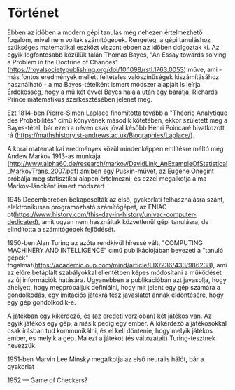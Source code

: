 # Történet

Ebben az időben a modern gépi tanulás még nehezen értelmezhető fogalom, mivel nem voltak számítógépek. Rengeteg, a gépi tanuláshoz szükséges matematikai eszközt viszont ebben az időben dolgoztak ki. Az egyik legfontosabb közülük talán Thomas Bayes, "An Essay towards solving a Problem in the Doctrine of Chances"(https://royalsocietypublishing.org/doi/10.1098/rstl.1763.0053) műve, ami - más fontos eredmények mellett feltételes valószínűségek kiszámításához használható - a ma Bayes-tételként ismert módszer alapjait is leírja. Érdekesség, hogy a mű két évvel Bayes halála után egy barátja, Richards Prince matematikus szerkesztésében jelenet meg.

Ezt 1814-ben Pierre-Simon Laplace finomította tovább a "Théorie Analytique des Probabilités" című könyvének második kötetében, ekkor született meg a Bayes-tétel, bár ezen a néven csak jóval később Henri Poincaré hivatkozott rá (https://mathshistory.st-andrews.ac.uk/Biographies/Laplace/).

A korai matematikai eredmények közül mindenképpen említésre méltó még Andew Markov 1913-as munkája (http://www.alpha60.de/research/markov/DavidLink_AnExampleOfStatistical_MarkovTrans_2007.pdf) amiben egy Puskin-művet, az Eugene Onegint próbálja meg statisztikai alapon értelmezni, és ezzel megalkotja a ma Markov-láncként ismert módszert.

1945 Decemberében bekapcsolták az első, gyakorlati felhasználásra szánt, elektronikusan programozható számítógépet, az ENIAC-ot(https://www.history.com/this-day-in-history/univac-computer-dedicated), amit ugyan nem használtak közvetlenül gépi tanulásra, de elindította a számítógépek fejlődését.

1950-ben Alan Turing az azóta rendkívül híressé vált, "COMPUTING MACHINERY AND INTELLIGENCE" című publikációjában bevezeti a "tanuló gépek" fogalmát(https://academic.oup.com/mind/article/LIX/236/433/986238), ami az előre betáplált szabályokkal ellentétben képes módosítani a működését az új információk hatására. Ugyanebben a publikációban azt javasolja, hogy ahelyett, hogy megpróbáljuk definiálni, hogy mit jelent egy gép számára a gondolkodás, egy imitációs játékra tesz javaslatot annak eldöntésére, hogy egy gép gondolkodik-e.

A játékban egy kikérdező, és (az eredeti verzióban) két játékos van. Az egyik játékos egy gép, a másik pedig egy ember. A kikérdező a játékosokkal csak írásban tud kommunikálni, és el kell döntenie, hogy melyik játékos ember, és melyik a gép. Ma ezt a játékot (és változatait) Turing-tesztnek nevezzük.

1951-ben  Marvin Lee Minsky megalkotja az első neurális hálót, bár a gyakorlat

1952 — Game of Checkers?
